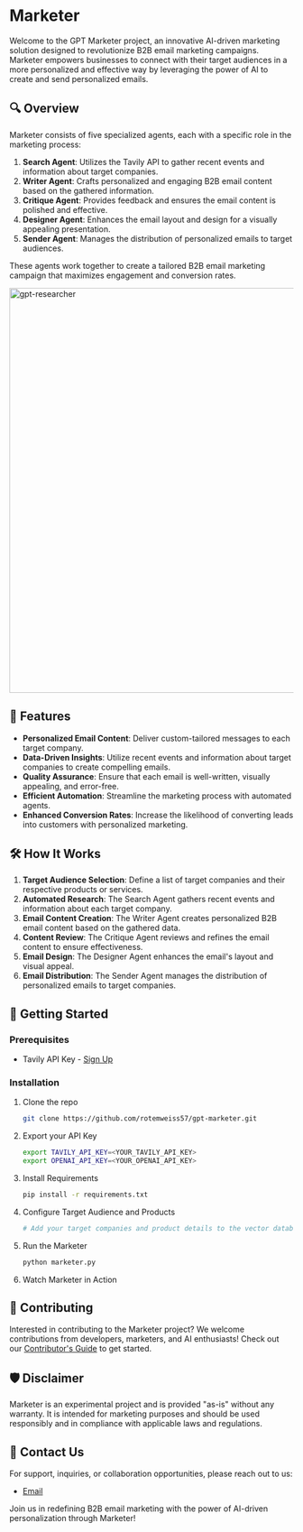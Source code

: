 # Marketer

Welcome to the GPT Marketer project, an innovative AI-driven marketing solution designed to revolutionize B2B email marketing campaigns. Marketer empowers businesses to connect with their target audiences in a more personalized and effective way by leveraging the power of AI to create and send personalized emails.

## 🔍 Overview

Marketer consists of five specialized agents, each with a specific role in the marketing process:

1. **Search Agent**: Utilizes the Tavily API to gather recent events and information about target companies.
2. **Writer Agent**: Crafts personalized and engaging B2B email content based on the gathered information.
3. **Critique Agent**: Provides feedback and ensures the email content is polished and effective.
4. **Designer Agent**: Enhances the email layout and design for a visually appealing presentation.
5. **Sender Agent**: Manages the distribution of personalized emails to target audiences.

These agents work together to create a tailored B2B email marketing campaign that maximizes engagement and conversion rates.

<img width="718" alt="gpt-researcher" src="https://github.com/rotemweiss57/gpt-marketer/assets/91344214/e4bbc3b3-815e-47b8-82f7-b41528b625c1">

## 🌟 Features

- **Personalized Email Content**: Deliver custom-tailored messages to each target company.
- **Data-Driven Insights**: Utilize recent events and information about target companies to create compelling emails.
- **Quality Assurance**: Ensure that each email is well-written, visually appealing, and error-free.
- **Efficient Automation**: Streamline the marketing process with automated agents.
- **Enhanced Conversion Rates**: Increase the likelihood of converting leads into customers with personalized marketing.

## 🛠️ How It Works

1. **Target Audience Selection**: Define a list of target companies and their respective products or services.
2. **Automated Research**: The Search Agent gathers recent events and information about each target company.
3. **Email Content Creation**: The Writer Agent creates personalized B2B email content based on the gathered data.
4. **Content Review**: The Critique Agent reviews and refines the email content to ensure effectiveness.
5. **Email Design**: The Designer Agent enhances the email's layout and visual appeal.
6. **Email Distribution**: The Sender Agent manages the distribution of personalized emails to target companies.

## 🚀 Getting Started

### Prerequisites

- Tavily API Key - [Sign Up](https://tavily.com/)

### Installation

1. Clone the repo
   ```sh
   git clone https://github.com/rotemweiss57/gpt-marketer.git
   ```
2. Export your API Key
   ```sh
   export TAVILY_API_KEY=<YOUR_TAVILY_API_KEY>
   export OPENAI_API_KEY=<YOUR_OPENAI_API_KEY>
   ```
3. Install Requirements
   ```sh
   pip install -r requirements.txt
   ```
4. Configure Target Audience and Products
   ```sh
   # Add your target companies and product details to the vector database.
   ```
5. Run the Marketer
   ```sh
   python marketer.py
   ```
6. Watch Marketer in Action

## 🤝 Contributing

Interested in contributing to the Marketer project? We welcome contributions from developers, marketers, and AI enthusiasts! Check out our [Contributor's Guide](CONTRIBUTING.md) to get started.

## 🛡️ Disclaimer

Marketer is an experimental project and is provided "as-is" without any warranty. It is intended for marketing purposes and should be used responsibly and in compliance with applicable laws and regulations.

## 📩 Contact Us

For support, inquiries, or collaboration opportunities, please reach out to us:

- [Email](mailto:your-email@example.com)

Join us in redefining B2B email marketing with the power of AI-driven personalization through Marketer!
